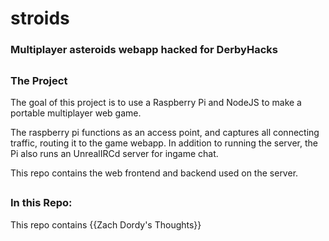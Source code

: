 # stroids
### Multiplayer asteroids webapp hacked for DerbyHacks ###

##

### The Project  
The goal of this project is to use a Raspberry Pi and NodeJS to make a portable multiplayer web game. 

The raspberry pi functions as an access point, and captures all connecting traffic, routing it to the game webapp. In addition to running the server, the Pi also runs an UnrealIRCd server for ingame chat. 

This repo contains the web frontend and backend used on the server. 

##

### In this Repo:
This repo contains {{Zach Dordy's Thoughts}}